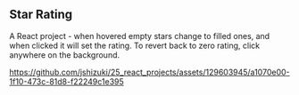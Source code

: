 ## Star Rating

A React project - when hovered empty stars change to filled ones, and when clicked it will set the rating.  To revert back to zero rating, click anywhere on the background.

https://github.com/jshizuki/25_react_projects/assets/129603945/a1070e00-1f10-473c-81d8-f22249c1e395

